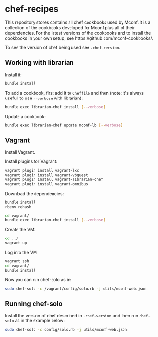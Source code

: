 chef-recipes
============

This repository stores contains all chef cookbooks used by Mconf. It is a collection of the cookbooks developed for Mconf plus all of their dependencies. For the latest versions of the cookbooks and to install the cookbooks in your own setup, see https://github.com/mconf-cookbooks/.

To see the version of chef being used see `.chef-version`.


## Working with librarian

Install it:

```bash
bundle install
```

To add a cookbook, first add it to `Cheffile` and then (note: it's always usefull to use `--verbose` with librarian):

```bash
bundle exec librarian-chef install [--verbose]
```

Update a cookbook:

```bash
bundle exec librarian-chef update mconf-lb [--verbose]
```


## Vagrant

Install Vagrant.

Install plugins for Vagrant:

```bash
vagrant plugin install vagrant-lxc
vagrant plugin install vagrant-vbguest
vagrant plugin install vagrant-librarian-chef
vagrant plugin install vagrant-omnibus
```

Download the dependencies:

```bash
bundle install
rbenv rehash

cd vagrant/
bundle exec librarian-chef install [--verbose]
```

Create the VM:

```bash
cd ../
vagrant up
```

Log into the VM

```bash
vagrant ssh
cd vagrant/
bundle install
```

Now you can run chef-solo as in:

```bash
sudo chef-solo -c /vagrant/config/solo.rb -j utils/mconf-web.json
```


## Running chef-solo

Install the version of chef described in `.chef-version` and then run `chef-solo` as in the
example below:


```bash
sudo chef-solo -c config/solo.rb -j utils/mconf-web.json
```
